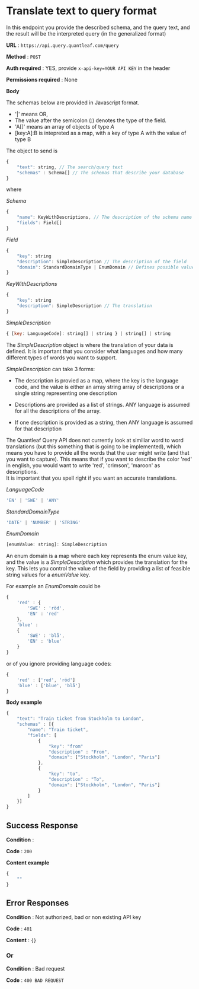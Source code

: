 # Translate text to query format

In this endpoint you provide the described schema, and the query text, and the result will be the interpreted query (in the generalized format)

**URL** : `https://api.query.quantleaf.com/query`

**Method** : `POST`

**Auth required** : YES, provide `x-api-key=YOUR API KEY` in the header

**Permissions required** : None

**Body**

The schemas below are provided in Javascript format. 
- '|' means OR, 
- The value after the semicolon (:) denotes the type of the field.
- 'A[]' means an array of objects of type *A* 
- [key:A]:B is intepreted as a map, with a key of type A with the value of type B


The object to send is

```javascript
{
    "text": string, // The search/query text
    "schemas" : Schema[] // The schemas that describe your database
}
```
where 

*Schema*
```javascript
{
    "name": KeyWithDescriptions, // The description of the schema name
    "fields": Field[] 
}
```

*Field*
```javascript
{
    "key": string
    "description": SimpleDescription // The description of the field 
    "domain": StandardDomainType | EnumDomain // Defines possible values
}
```

*KeyWithDescriptions*
```javascript
{
    "key": string
    "description": SimpleDescription // The translation
}
```

*SimpleDescription*
```javascript
{ [key: LanguageCode]: string[] | string } | string[] | string
```
The *SimpleDescription* object is where the translation of your data is defined. It is important that you consider what languages and how many different types of words you want to support. 

*SimpleDescription* can take 3 forms: 

- The description is provied as a map, where the key is the language code, and the value is either an array string array of descriptions or a single string representing one description

- Descriptions are provided as a list of strings. ANY language is assumed for all the descriptions of the array. 

- If one description is provided as a string, then ANY language is assumed for that description

The Quantleaf Query API does not currently look at similiar word to word translations (but this something that is going to be implemented), which means you have to provide all the words that the user might write (and that you want to capture). This means that if you want to describe the color 'red' in english, you would want to write 'red', 'crimson', 'maroon' as descriptions.  
It is important that you spell right if you want an accurate translations. 

*LanguageCode* 
```javascript
'EN' | 'SWE' | 'ANY' 
```


*StandardDomainType* 
```javascript
'DATE' | 'NUMBER' | 'STRING'
```

*EnumDomain*
```javascript
[enumValue: string]: SimpleDescription
```
An enum domain is a map where each key represents the enum value key, and the value is a *SimpleDescription* which provides the translation for the key. This lets you control the value of the field by providing a list of feasible string values for a *enumValue* key. 

For example an *EnumDomain* could be 
```javascript
{
    'red' : {
        'SWE' : 'röd',
        'EN' : 'red'
    },
    'blue' : 
    {
        'SWE' : 'blå',
        'EN' : 'blue'
    }
}
```

or of you ignore providing language codes: 
```javascript
{
    'red' : ['red', 'röd']
    'blue' : ['blue', 'blå']
}
```


**Body example** 

```javascript
{
    "text": "Train ticket from Stockholm to London", 
    "schemas" : [{
        "name": "Train ticket",
        "fields": [
            {
                "key": "from"
                "description" : "From",
                "domain": ["Stockholm", "London", "Paris"]
            },
            {
                "key": "to",
                "description" : "To",
                "domain": ["Stockholm", "London", "Paris"]
            }
        ]
    }]
}
```

## Success Response

**Condition** : 

**Code** : `200`

**Content example**

```javascript
{
    ""
}
```

## Error Responses

**Condition** : Not authorized, bad or non existing API key

**Code** : `401`

**Content** : `{}`

### Or

**Condition** : Bad request

**Code** : `400 BAD REQUEST`


